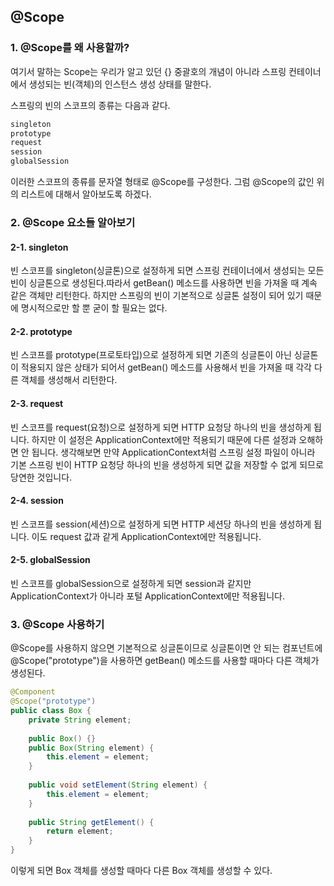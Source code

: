 ## @Scope

### 1. @Scope를 왜 사용할까?

여기서 말하는 Scope는 우리가 알고 있던 {} 중괄호의 개념이 아니라
스프링 컨테이너에서 생성되는 빈(객체)의 인스턴스 생성 상태를 말한다.

스프링의 빈의 스코프의 종류는 다음과 같다.

```java
singleton
prototype
request
session
globalSession
```

이러한 스코프의 종류를 문자열 형태로 @Scope를 구성한다.
그럼 @Scope의 값인 위의 리스트에 대해서 알아보도록 하겠다.

### 2. @Scope 요소들 알아보기

#### 2-1. singleton

빈 스코프를 singleton(싱글톤)으로 설정하게 되면 스프링 컨테이너에서 생성되는 모든 빈이 싱글톤으로 생성된다.따라서 getBean() 메소드를 사용하면 빈을 가져올 때 계속 같은 객체만 리턴한다.
하지만 스프링의 빈이 기본적으로 싱글톤 설정이 되어 있기 때문에
명시적으로만 할 뿐 굳이 할 필요는 없다.

#### 2-2. prototype

빈 스코프를 prototype(프로토타입)으로 설정하게 되면
기존의 싱글톤이 아닌 싱글톤이 적용되지 않은 상태가 되어서 getBean() 메소드를 사용해서
빈을 가져올 때 각각 다른 객체를 생성해서 리턴한다.

#### 2-3. request

빈 스코프를 request(요청)으로 설정하게 되면 HTTP 요청당 하나의 빈을 생성하게 됩니다.
하지만 이 설정은 ApplicationContext에만 적용되기 때문에 다른 설정과 오해하면 안 됩니다.
생각해보면 만약 ApplicationContext처럼 스프링 설정 파일이 아니라
기본 스프링 빈이 HTTP 요청당 하나의 빈을 생성하게 되면 값을 저장할 수 없게 되므로 당연한 것입니다.

#### 2-4. session

빈 스코프를 session(세션)으로 설정하게 되면 HTTP 세션당 하나의 빈을 생성하게 됩니다.
이도 request 값과 같게 ApplicationContext에만 적용됩니다.

#### 2-5. globalSession

빈 스코프를 globalSession으로 설정하게 되면 session과 같지만
ApplicationContext가 아니라 포털 ApplicationContext에만 적용됩니다.

### 3. @Scope 사용하기

@Scope를 사용하지 않으면 기본적으로 싱글톤이므로 싱글톤이면 안 되는 컴포넌트에
@Scope("prototype")을 사용하면 getBean() 메소드를 사용할 때마다 다른 객체가 생성된다.

```java
@Component
@Scope("prototype")
public class Box {
    private String element;
    
    public Box() {}
    public Box(String element) {
        this.element = element;
    }
    
    public void setElement(String element) {
        this.element = element;
    }
    
    public String getElement() {
        return element;
    }
}
```

이렇게 되면 Box 객체를 생성할 때마다 다른 Box 객체를 생성할 수 있다.
